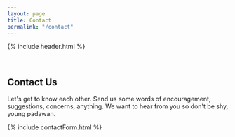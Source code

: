```yaml
---
layout: page
title: Contact
permalink: "/contact"
---
```


{% include header.html %}

<br>

## Contact Us
Let's get to know each other. Send us some words of encouragement, suggestions, concerns, anything. We want to hear from you so don't be shy, young padawan.

{% include contactForm.html %}
